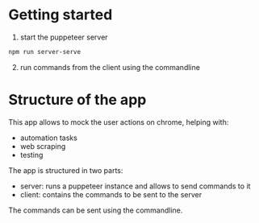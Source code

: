 
# Getting started

1. start the puppeteer server 
```bash
npm run server-serve
```

2. run commands from the client using the commandline 

# Structure of the app

This app allows to mock the user actions on chrome, helping with:
- automation tasks
- web scraping
- testing

The app is structured in two parts:
- server: runs a puppeteer instance and allows to send commands to it
- client: contains the commands to be sent to the server

The commands can be sent using the commandline.